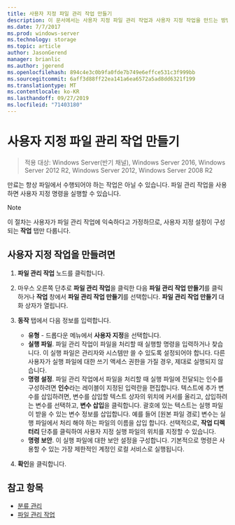 ```yaml
---
title: 사용자 지정 파일 관리 작업 만들기
description: 이 문서에서는 사용자 지정 파일 관리 작업과 사용자 지정 작업을 만드는 방법을 설명합니다.
ms.date: 7/7/2017
ms.prod: windows-server
ms.technology: storage
ms.topic: article
author: JasonGerend
manager: brianlic
ms.author: jgerend
ms.openlocfilehash: 894c4e3c0b9fa0fde7b749e6effce531c3f999bb
ms.sourcegitcommit: 6aff3d88ff22ea141a6ea6572a5ad8dd6321f199
ms.translationtype: MT
ms.contentlocale: ko-KR
ms.lasthandoff: 09/27/2019
ms.locfileid: "71403180"
---
```

# <a name="create-a-custom-file-management-task"></a>사용자 지정 파일 관리 작업 만들기

> 적용 대상: Windows Server(반기 채널), Windows Server 2016, Windows Server 2012 R2, Windows Server 2012, Windows Server 2008 R2

만료는 항상 파일에서 수행되어야 하는 작업은 아닐 수 있습니다. 파일 관리 작업을 사용하면 사용자 지정 명령을 실행할 수 있습니다.

> [!Note]
> 이 절차는 사용자가 파일 관리 작업에 익숙하다고 가정하므로, 사용자 지정 설정이 구성되는 **작업** 탭만 다룹니다.

## <a name="to-create-a-custom-task"></a>사용자 지정 작업을 만들려면

1.  **파일 관리 작업** 노드를 클릭합니다.

2.  마우스 오른쪽 단추로 **파일 관리 작업**을 클릭한 다음 **파일 관리 작업 만들기**를 클릭하거나 **작업** 창에서 **파일 관리 작업 만들기**를 선택합니다. **파일 관리 작업 만들기** 대화 상자가 열립니다.

3.  **동작** 탭에서 다음 정보를 입력합니다.

    -   **유형** - 드롭다운 메뉴에서 **사용자 지정**을 선택합니다.
    -   **실행 파일**. 파일 관리 작업이 파일을 처리할 때 실행할 명령을 입력하거나 찾습니다. 이 실행 파일은 관리자와 시스템만 쓸 수 있도록 설정되어야 합니다. 다른 사용자가 실행 파일에 대한 쓰기 액세스 권한을 가질 경우, 제대로 실행되지 않습니다.
    -   **명령 설정**. 파일 관리 작업에서 파일을 처리할 때 실행 파일에 전달되는 인수를 구성하려면 **인수**라는 레이블이 지정된 입력란을 편집합니다. 텍스트에 추가 변수를 삽입하려면, 변수를 삽입할 텍스트 상자의 위치에 커서를 올리고, 삽입하려는 변수를 선택하고, **변수 삽입**을 클릭합니다. 괄호에 있는 텍스트는 실행 파일이 받을 수 있는 변수 정보를 삽입합니다. 예를 들어 \[원본 파일 경로\] 변수는 실행 파일에서 처리 해야 하는 파일의 이름을 삽입 합니다. 선택적으로, **작업 디렉터리** 단추를 클릭하여 사용자 지정 실행 파일의 위치를 지정할 수 있습니다.
    -   **명령 보안**. 이 실행 파일에 대한 보안 설정을 구성합니다. 기본적으로 명령은 사용할 수 있는 가장 제한적인 계정인 로컬 서비스로 실행됩니다.

4.  **확인**을 클릭합니다.

## <a name="see-also"></a>참고 항목

-   [분류 관리](classification-management.md)
-   [파일 관리 작업](file-management-tasks.md)